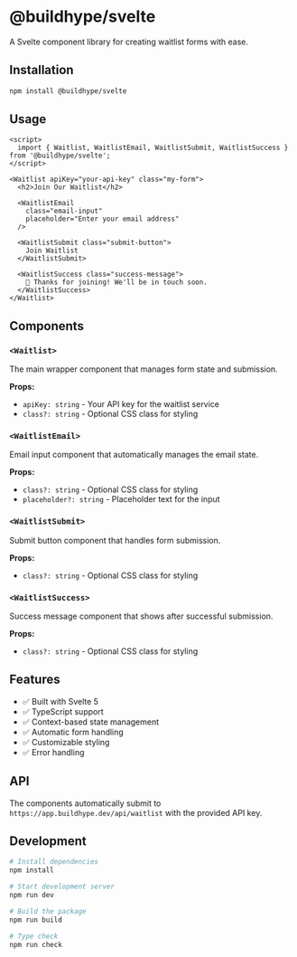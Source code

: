 # @buildhype/svelte

A Svelte component library for creating waitlist forms with ease.

## Installation

```bash
npm install @buildhype/svelte
```

## Usage

```svelte
<script>
  import { Waitlist, WaitlistEmail, WaitlistSubmit, WaitlistSuccess } from '@buildhype/svelte';
</script>

<Waitlist apiKey="your-api-key" class="my-form">
  <h2>Join Our Waitlist</h2>
  
  <WaitlistEmail 
    class="email-input" 
    placeholder="Enter your email address" 
  />
  
  <WaitlistSubmit class="submit-button">
    Join Waitlist
  </WaitlistSubmit>
  
  <WaitlistSuccess class="success-message">
    🎉 Thanks for joining! We'll be in touch soon.
  </WaitlistSuccess>
</Waitlist>
```

## Components

### `<Waitlist>`

The main wrapper component that manages form state and submission.

**Props:**
- `apiKey: string` - Your API key for the waitlist service
- `class?: string` - Optional CSS class for styling

### `<WaitlistEmail>`

Email input component that automatically manages the email state.

**Props:**
- `class?: string` - Optional CSS class for styling
- `placeholder?: string` - Placeholder text for the input

### `<WaitlistSubmit>`

Submit button component that handles form submission.

**Props:**
- `class?: string` - Optional CSS class for styling

### `<WaitlistSuccess>`

Success message component that shows after successful submission.

**Props:**
- `class?: string` - Optional CSS class for styling

## Features

- ✅ Built with Svelte 5
- ✅ TypeScript support
- ✅ Context-based state management
- ✅ Automatic form handling
- ✅ Customizable styling
- ✅ Error handling

## API

The components automatically submit to `https://app.buildhype.dev/api/waitlist` with the provided API key.

## Development

```bash
# Install dependencies
npm install

# Start development server
npm run dev

# Build the package
npm run build

# Type check
npm run check
```